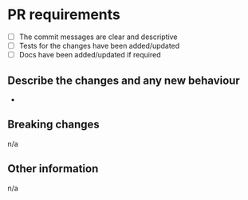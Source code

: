 # PR requirements

- [ ] The commit messages are clear and descriptive
- [ ] Tests for the changes have been added/updated
- [ ] Docs have been added/updated if required

## Describe the changes and any new behaviour

-

## Breaking changes

n/a

## Other information

n/a
